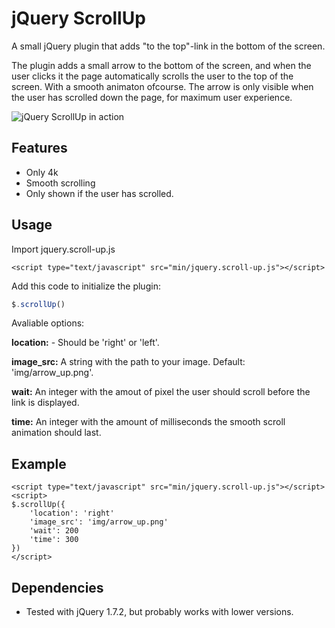 jQuery ScrollUp
================

A small jQuery plugin that adds "to the top"-link in the bottom of the screen.

The plugin adds a small arrow to the bottom of the screen, and when the user clicks it the page automatically scrolls the user to the top of the screen. With a smooth animaton ofcourse. The arrow is only visible when the user has scrolled down the page, for maximum user experience.

![jQuery ScrollUp in action](http://filipstefansson.github.com/jquery-scroll-up/example.png)


## Features
* Only 4k
* Smooth scrolling
* Only shown if the user has scrolled.

## Usage
Import jquery.scroll-up.js

```<script type="text/javascript" src="min/jquery.scroll-up.js"></script>```

Add this code to initialize the plugin:

```javascript
$.scrollUp()
```

Avaliable options:

**location:** - Should be 'right' or 'left'.

**image_src:** A string with the path to your image. Default: 'img/arrow_up.png'.

**wait:** An integer with the amout of pixel the user should scroll before the link is displayed.

**time:** An integer with the amount of milliseconds the smooth scroll animation should last.




## Example

```
<script type="text/javascript" src="min/jquery.scroll-up.js"></script>
<script>
$.scrollUp({
	'location': 'right'
	'image_src': 'img/arrow_up.png'
	'wait': 200
	'time': 300
})
</script>
```

## Dependencies

* Tested with jQuery 1.7.2, but probably works with lower versions.